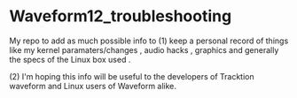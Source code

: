# Waveform12_troubleshooting

My repo to add as much possible info to (1) keep a personal record of things like my kernel paramaters/changes , audio hacks , graphics and generally the specs of the Linux box used .

(2) I'm hoping this info will be useful to the developers of Tracktion waveform and Linux users of Waveform alike.

